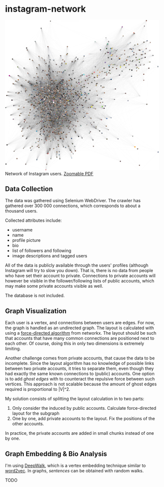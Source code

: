 # instagram-network

![graph](/graphs/example.png)
Network of Instagram users. [Zoomable PDF](https://github.com/Kuivausrumpusoolo/instagram-network/blob/master/graphs/force_directed10.pdf)

## Data Collection
The data was gathered using Selenium WebDriver. The crawler has gathered over 300 000 connections, which corresponds to about a thousand users.

Collected attributes include:<ul>
<li>username</li>
<li>name</li>
<li>profile picture</li>
<li>bio</li>
<li>list of followers and following</li>
<li>image descriptions and tagged users</li>
</ul>

All of the data is publicly available through the users' profiles (although Instagram will try to slow you down). That is, there is no data from people who have set their account to private. Connections to private accounts will however be visible in the follower/following lists of public accounts, which may make some private accounts visible as well. 

The database is not included. 

## Graph Visualization
Each user is a vertex, and connections between users are edges. For now, the graph is handled as an undirected graph. The layout is calculated with using a [force-directed algorithm](https://networkx.org/documentation/stable/reference/generated/networkx.drawing.layout.spring_layout.html#networkx.drawing.layout.spring_layout) from networkx. The layout should be such that accounts that have many common connections are positioned next to each other. Of course, doing this in only two dimensions is extremely limiting. 

Another challenge comes from private accounts, that cause the data to be incomplete. Since the layout algorithm has no knowledge of possible links between two private accounts, it tries to separate them, even though they had exactly the same known connections to (public) accounts. One option is to add *ghost edges* with to counteract the repulsive force between such vertices. This approach is not scalable because the amount of ghost edges required is proportional to |V|^2. 

My solution consists of splitting the layout calculation in to two parts: <ol>
  <li>Only consider the induced by public accounts. Calculate force-directed layout for the subgraph</li>
  <li>One by one, add private accounts to the layout. Fix the positions of the other accounts. </li>
</ol>
In practice, the private accounts are added in small chunks instead of one by one. 

## Graph Embedding & Bio Analysis
I'm using [DeepWalk](https://arxiv.org/pdf/1403.6652.pdf), which is a vertex embedding technique similar to [word2vec](https://www.tensorflow.org/tutorials/text/word2vec). In graphs, *sentences* can be obtained with random walks.

TODO

